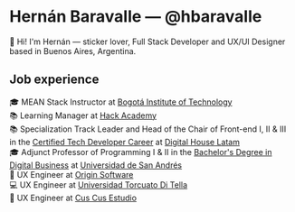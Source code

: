 # Hernán Baravalle — @hbaravalle
👋 Hi! I'm Hernán — sticker lover, Full Stack Developer and UX/UI Designer based in Buenos Aires, Argentina.

## Job experience
🎓 MEAN Stack Instructor at [Bogotá Institute of Technology](https://bit.institute)\
📚 Learning Manager at [Hack Academy](https://ha.dev)\
📚 Specialization Track Leader and Head of the Chair of Front-end I, II & III in the [Certified Tech Developer Career](https://www.digitalhouse.com/ar/landing/descarga-de-programa-certified-tech-developer) at [Digital House Latam](https://www.digitalhouse.com/)\
🎓 Adjunct Professor of Programming I & II in the [Bachelor's Degree in Digital Business](https://udesa.edu.ar/escuela-de-negocios/licenciatura-en-negocios-digitales) at [Universidad de San Andrés](https://udesa.edu.ar/)\
📝 UX Engineer at [Origin Software](https://www.originsw.com/)\
💻 UX Engineer at [Universidad Torcuato Di Tella](https://www.utdt.edu/)\
🎨 UX Engineer at [Cus Cus Estudio](http://cuscusdesign.com.ar/)

